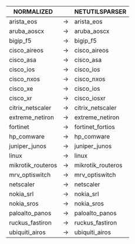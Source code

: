 | NORMALIZED | | NETUTILSPARSER |
| ---------- | -- | ------ |
| arista_eos | → | arista_eos |
| aruba_aoscx | → | aruba_aoscx |
| bigip_f5 | → | bigip_f5 |
| cisco_aireos | → | cisco_aireos |
| cisco_asa | → | cisco_asa |
| cisco_ios | → | cisco_ios |
| cisco_nxos | → | cisco_nxos |
| cisco_xe | → | cisco_ios |
| cisco_xr | → | cisco_iosxr |
| citrix_netscaler | → | citrix_netscaler |
| extreme_netiron | → | extreme_netiron |
| fortinet | → | fortinet_fortios |
| hp_comware | → | hp_comware |
| juniper_junos | → | juniper_junos |
| linux | → | linux |
| mikrotik_routeros | → | mikrotik_routeros |
| mrv_optiswitch | → | mrv_optiswitch |
| netscaler | → | netscaler |
| nokia_srl | → | nokia_srl |
| nokia_sros | → | nokia_sros |
| paloalto_panos | → | paloalto_panos |
| ruckus_fastiron | → | ruckus_fastiron |
| ubiquiti_airos | → | ubiquiti_airos |
